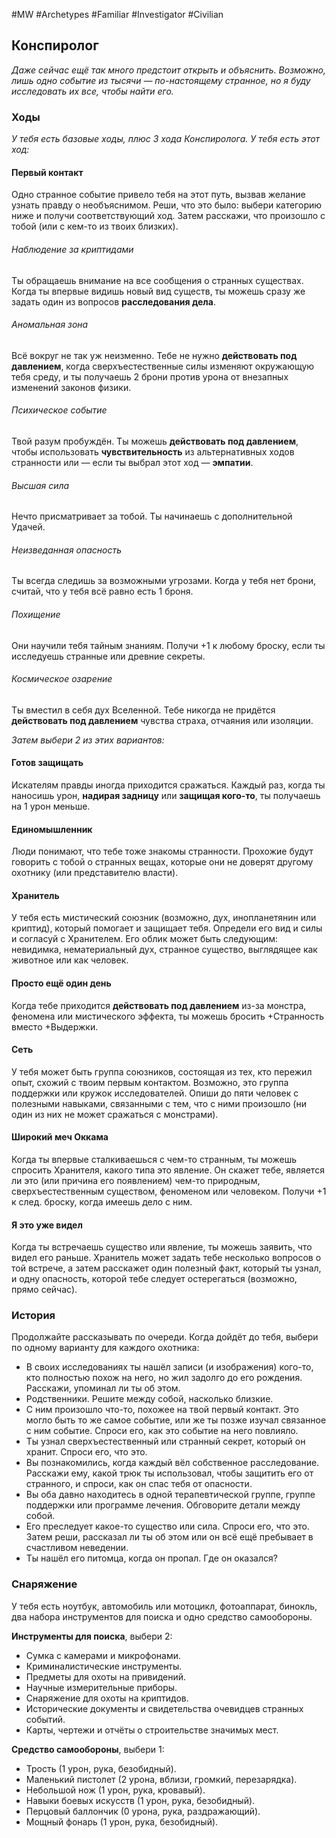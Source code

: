 #MW #Archetypes #Familiar #Investigator #Civilian 

## Конспиролог
*Даже сейчас ещё так много предстоит открыть и объяснить. Возможно, лишь одно событие из тысячи — по-настоящему странное, но я буду исследовать их все, чтобы найти его.*

### Ходы
*У тебя есть базовые ходы, плюс 3 хода Конспиролога.* 
*У тебя есть этот ход:* 
#### Первый контакт
Одно странное событие привело тебя на этот путь, вызвав желание узнать правду о необъяснимом. Реши, что это было: выбери категорию ниже и получи соответствующий ход. Затем расскажи, что произошло с тобой (или с кем-то из твоих близких). 

###### Наблюдение за криптидами
Ты обращаешь внимание на все сообщения о странных существах. Когда ты впервые видишь новый вид существ, ты можешь сразу же задать один из вопросов **расследования дела**. 

###### Аномальная зона
Всё вокруг не так уж неизменно. Тебе не нужно **действовать под давлением**, когда сверхъестественные силы изменяют окружающую тебя среду, и ты получаешь 2 брони против урона от внезапных изменений законов физики. 

###### Психическое событие
Твой разум пробуждён. Ты можешь **действовать под давлением**, чтобы использовать **чувствительность** из альтернативных ходов странности или — если ты выбрал этот ход — **эмпатии**. 

###### Высшая сила
Нечто присматривает за тобой. Ты начинаешь с дополнительной Удачей. 

###### Неизведанная опасность
Ты всегда следишь за возможными угрозами. Когда у тебя нет брони, считай, что у тебя всё равно есть 1 броня. 

###### Похищение
Они научили тебя тайным знаниям. Получи +1 к любому броску, если ты исследуешь странные или древние секреты. 

###### Космическое озарение
Ты вместил в себя дух Вселенной. Тебе никогда не придётся **действовать под давлением** чувства страха, отчаяния или изоляции. 

*Затем выбери 2 из этих вариантов:* 
#### Готов защищать
Искателям правды иногда приходится сражаться. Каждый раз, когда ты наносишь урон, **надирая задницу** или **защищая кого-то**, ты получаешь на 1 урон меньше. 

#### Единомышленник
Люди понимают, что тебе тоже знакомы странности. Прохожие будут говорить с тобой о странных вещах, которые они не доверят другому охотнику (или представителю власти). 

#### Хранитель
У тебя есть мистический союзник (возможно, дух, инопланетянин или криптид), который помогает и защищает тебя. Определи его вид и силы и согласуй с Хранителем. Его облик может быть следующим: невидимка, нематериальный дух, странное существо, выглядящее как животное или как человек. 

#### Просто ещё один день
Когда тебе приходится **действовать под давлением** из-за монстра, феномена или мистического эффекта, ты можешь бросить +Странность вместо +Выдержки. 

#### Сеть
У тебя может быть группа союзников, состоящая из тех, кто пережил опыт, схожий с твоим первым контактом. Возможно, это группа поддержки или кружок исследователей. Опиши до пяти человек с полезными навыками, связанными с тем, что с ними произошло (ни один из них не может сражаться с монстрами). 

#### Широкий меч Оккама
Когда ты впервые сталкиваешься с чем-то странным, ты можешь спросить Хранителя, какого типа это явление. Он скажет тебе, является ли это (или причина его появлением) чем-то природным, сверхъестественным существом, феноменом или человеком. Получи +1 к след. броску, когда имеешь дело с ним. 

#### Я это уже видел
Когда ты встречаешь существо или явление, ты можешь заявить, что видел его раньше. Хранитель может задать тебе несколько вопросов о той встрече, а затем расскажет один полезный факт, который ты узнал, и одну опасность, которой тебе следует остерегаться (возможно, прямо сейчас).

### История
Продолжайте рассказывать по очереди. Когда дойдёт до тебя, выбери по одному варианту для каждого охотника: 
-  В своих исследованиях ты нашёл записи (и изображения) кого-то, кто полностью похож на него, но жил задолго до его рождения. Расскажи, упоминал ли ты об этом. 
-  Родственники. Решите между собой, насколько близкие. 
-  С ним произошло что-то, похожее на твой первый контакт. Это могло быть то же самое событие, или же ты позже изучал связанное с ним событие. Спроси его, как это событие на него повлияло. 
-  Ты узнал сверхъестественный или странный секрет, который он хранит. Спроси его, что это. 
-  Вы познакомились, когда каждый вёл собственное расследование. Расскажи ему, какой трюк ты использовал, чтобы защитить его от странного, и спроси, как он спас тебя от опасности. 
-  Вы оба давно находитесь в одной терапевтической группе, группе поддержки или программе лечения. Обговорите детали между собой. 
-  Его преследует какое-то существо или сила. Спроси его, что это. Затем реши, рассказал ли ты об этом или он всё ещё пребывает в счастливом неведении. 
-  Ты нашёл его питомца, когда он пропал. Где он оказался? 

### Снаряжение
У тебя есть ноутбук, автомобиль или мотоцикл, фотоаппарат, бинокль, два набора инструментов для поиска и одно средство самообороны. 

**Инструменты для поиска**, выбери 2: 
- Сумка с камерами и микрофонами. 
- Криминалистические инструменты. 
- Предметы для охоты на привидений. 
- Научные измерительные приборы. 
- Снаряжение для охоты на криптидов. 
- Исторические документы и свидетельства очевидцев странных событий. 
- Карты, чертежи и отчёты о строительстве значимых мест. 

**Средство самообороны**, выбери 1: 
- Трость (1 урон, рука, безобидный). 
- Маленький пистолет (2 урона, вблизи, громкий, перезарядка). 
- Небольшой нож (1 урон, рука, кровавый). 
- Навыки боевых искусств (1 урон, рука, безобидный). 
- Перцовый баллончик (0 урона, рука, раздражающий). 
- Мощный фонарь (1 урон, рука, безобидный). 